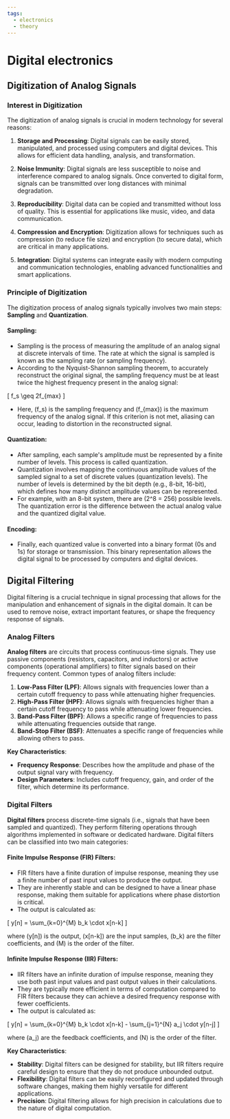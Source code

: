 ```yaml
---
tags:
  - electronics
  - theory
---
```


# Digital electronics

## Digitization of Analog Signals

### Interest in Digitization

The digitization of analog signals is crucial in modern technology for several reasons:

1. **Storage and Processing**: Digital signals can be easily stored, manipulated, and processed using computers and digital devices. This allows for efficient data handling, analysis, and transformation.

2. **Noise Immunity**: Digital signals are less susceptible to noise and interference compared to analog signals. Once converted to digital form, signals can be transmitted over long distances with minimal degradation.

3. **Reproducibility**: Digital data can be copied and transmitted without loss of quality. This is essential for applications like music, video, and data communication.

4. **Compression and Encryption**: Digitization allows for techniques such as compression (to reduce file size) and encryption (to secure data), which are critical in many applications.

5. **Integration**: Digital systems can integrate easily with modern computing and communication technologies, enabling advanced functionalities and smart applications.

### Principle of Digitization
The digitization process of analog signals typically involves two main steps: **Sampling** and **Quantization**.

#### **Sampling**:

   - Sampling is the process of measuring the amplitude of an analog signal at discrete intervals of time. The rate at which the signal is sampled is known as the sampling rate (or sampling frequency).
   - According to the Nyquist-Shannon sampling theorem, to accurately reconstruct the original signal, the sampling frequency must be at least twice the highest frequency present in the analog signal:

\[
f_s \geq 2f_{max}
\]

   - Here, \(f_s\) is the sampling frequency and \(f_{max}\) is the maximum frequency of the analog signal. If this criterion is not met, aliasing can occur, leading to distortion in the reconstructed signal.

#### **Quantization**:

   - After sampling, each sample's amplitude must be represented by a finite number of levels. This process is called quantization.
   - Quantization involves mapping the continuous amplitude values of the sampled signal to a set of discrete values (quantization levels). The number of levels is determined by the bit depth (e.g., 8-bit, 16-bit), which defines how many distinct amplitude values can be represented.
   - For example, with an 8-bit system, there are \(2^8 = 256\) possible levels. The quantization error is the difference between the actual analog value and the quantized digital value.

#### **Encoding**:

   - Finally, each quantized value is converted into a binary format (0s and 1s) for storage or transmission. This binary representation allows the digital signal to be processed by computers and digital devices.

## Digital Filtering

Digital filtering is a crucial technique in signal processing that allows for the manipulation and enhancement of signals in the digital domain. It can be used to remove noise, extract important features, or shape the frequency response of signals.

### Analog Filters

**Analog filters** are circuits that process continuous-time signals. They use passive components (resistors, capacitors, and inductors) or active components (operational amplifiers) to filter signals based on their frequency content. Common types of analog filters include:

1. **Low-Pass Filter (LPF)**: Allows signals with frequencies lower than a certain cutoff frequency to pass while attenuating higher frequencies.
2. **High-Pass Filter (HPF)**: Allows signals with frequencies higher than a certain cutoff frequency to pass while attenuating lower frequencies.
3. **Band-Pass Filter (BPF)**: Allows a specific range of frequencies to pass while attenuating frequencies outside that range.
4. **Band-Stop Filter (BSF)**: Attenuates a specific range of frequencies while allowing others to pass.

**Key Characteristics**:

- **Frequency Response**: Describes how the amplitude and phase of the output signal vary with frequency.
- **Design Parameters**: Includes cutoff frequency, gain, and order of the filter, which determine its performance.

### Digital Filters

**Digital filters** process discrete-time signals (i.e., signals that have been sampled and quantized). They perform filtering operations through algorithms implemented in software or dedicated hardware. Digital filters can be classified into two main categories:

#### **Finite Impulse Response (FIR) Filters**:

   - FIR filters have a finite duration of impulse response, meaning they use a finite number of past input values to produce the output.
   - They are inherently stable and can be designed to have a linear phase response, making them suitable for applications where phase distortion is critical.
   - The output is calculated as:
   
\[
y[n] = \sum_{k=0}^{M} b_k \cdot x[n-k]
\]

where \(y[n]\) is the output, \(x[n-k]\) are the input samples, \(b_k\) are the filter coefficients, and \(M\) is the order of the filter.

#### **Infinite Impulse Response (IIR) Filters**:

   - IIR filters have an infinite duration of impulse response, meaning they use both past input values and past output values in their calculations.
   - They are typically more efficient in terms of computation compared to FIR filters because they can achieve a desired frequency response with fewer coefficients.
   - The output is calculated as:

\[
y[n] = \sum_{k=0}^{M} b_k \cdot x[n-k] - \sum_{j=1}^{N} a_j \cdot y[n-j]
\]

where \(a_j\) are the feedback coefficients, and \(N\) is the order of the filter.

**Key Characteristics**:

- **Stability**: Digital filters can be designed for stability, but IIR filters require careful design to ensure that they do not produce unbounded output.
- **Flexibility**: Digital filters can be easily reconfigured and updated through software changes, making them highly versatile for different applications.
- **Precision**: Digital filtering allows for high precision in calculations due to the nature of digital computation.
